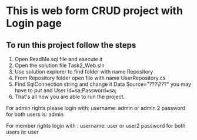 This is web form CRUD project with Login page
==============================================
To run this project follow the steps
-------------------------------------
1. Open ReadMe.sql file and execute it
2. Open the solution file Task2_Web.sln 
3. Use solution explorer to find folder with name Repository
4. From Repository folder open file with name UserRepository.cs
5. Find SqlConnection string and change it  Data Source="???\\???"  you may have to put and User Id=sa;Password=sa;
6. That's all now you are able to run the project.

For admin rights please login with:
username: admin or admin 2
password for both users is: admin

For member rights login with :
username: user or user2
password for both users is: user